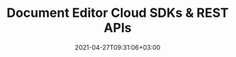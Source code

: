 ---
############################# Static ############################
layout: "product"
date: 2021-04-27T09:31:06+03:00
draft: false

############################# Head ############################
head_title: "Document Editor Cloud SDKs and REST APIs for all Platforms"
head_description: "Document editing REST APIs and cloud SDKs for cURL, .NET, Java, PHP, Python, Ruby & Node.js applications."

############################# Header ############################
title: "Document Editor Cloud SDKs & REST APIs"
description: "Edit popular document formats using Cloud SDKs for .NET, Java, PHP, Python, Ruby, Node.js or any platform capable of calling REST APIs."

############################# APIs ###############################
apis:
  enable: true

  api:
    # api loop
    - title: "GroupDocs.Editor Cloud APIs Include"
      
      api_product:
        # api_product loop
        - link: "/editor/curl/"
          img_alt: "GroupDocs.Editor Cloud for cURL"
          image: "/sdk/272x272/groupdocs_editor-for-curl.webp"
          product: "GroupDocs.Editor for"
          platform: "cURL"
          content: "Send API requests to our cloud-based documents editor RESTful API and edit popular document formats in any language or platform."

        # api_product loop
        - link: "/editor/net/"
          img_alt: "GroupDocs.Editor Cloud SDK for .NET"
          image: "/sdk/272x272/groupdocs_editor-for-net.webp"
          product: "GroupDocs.Editor for"
          platform: ".NET"
          content: "Enhance your .NET applications with the capabilities to edit document formats using editor .NET SDK."

          # api_product loop
        - link: "/editor/java/"
          img_alt: "GroupDocs.Editor Cloud SDK for Java"
          image: "/sdk/272x272/groupdocs_editor-for-java.webp"
          product: "GroupDocs.Editor for"
          platform: "Java"
          content: "Efficiently edit bunch of document formats within Java applications using document editor SDK for Java."

        



        

    # api loop
    - title: ""
      link: "/editor"
      label: "View All On Premise APIs"
      api_product:
        # api_product loop
        - link: "https://products.groupdocs.com/editor/php/"
          img_alt: "GroupDocs.Editor Cloud SDK for PHP"
          image: "/sdk/272x272/groupdocs_editor-for-php.webp"
          product: "GroupDocs.Editor"
          platform: "PHP"
          content: "PHP document editing SDK to quickly and accurately modify documents formats without installing any external software."

        # api_product loop
        - link: "https://products.groupdocs.com/editor/python/"
          img_alt: "GroupDocs.Editor Cloud SDK for Python"
          image: "/sdk/272x272/groupdocs_editor-for-python.webp"
          product: "GroupDocs.Editor"
          platform: "Python"
          content: "Document editor SDK for Python to easily manipulate a wide range of document formats directly within your applications."

          
          # api_product loop
        - link: "https://products.groupdocs.com/editor/ruby/"
          img_alt: "GroupDocs.Editor Cloud SDK for Ruby"
          image: "/sdk/272x272/groupdocs_editor-for-ruby.webp"
          product: "GroupDocs.Editor"
          platform: "Ruby"
          content: "Effortlessly perform document editing operations within your apps using our SDK for Ruby."


    # api loop
    - title: ""
      link: "/editor"
      label: "View All Cross Platform Apps"
      api_product:
        # api_product loop
        - link: "https://products.groupdocs.app/editor/node.js"
          img_alt: "GroupDocs.Editor Cloud SDK for Node.js"
          image: "/sdk/272x272/groupdocs_editor-for-node.webp"
          product: "GroupDocs.Editor"
          platform: "Node.js"
          content: "Document editor SDK for Node.js to efficiently integrate our cloud-based editor API in your apps."

        # api_product loop
        - link: "https://products.groupdocs.app/editor/android/"
          img_alt: "GroupDocs.Editor Cloud SDK for Android"
          image: "/sdk/272x272/groupdocs_editor-for-android.webp"
          product: "GroupDocs.Editor"
          platform: "Android"
          content: "Android SDK for fast and clean document edit in your apps via our cloud-based editor API."

        

############################# Testimonials ###############################
testimonials:
  enable: false
  bg_color: "bg-gray"

  testimonial:
    # testimonial item loop
    - name: "David Hoffman"
      designation: "Psychologist"
      content: "I am excitedly watching the growth of GroupDocs. The responsiveness of your full team has helped me greatly, when I talk to someone at GroupDocs I can guarantee that someone is listening and making things happen."

############################# Back to top ###############################
back_to_top:
  enable: true
---